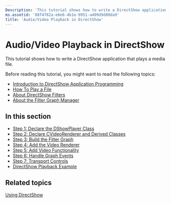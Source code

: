 ```yaml
---
Description: 'This tutorial shows how to write a DirectShow application that plays a media file.'
ms.assetid: '88f4762a-e6e6-4b1e-9951-a409d9d80da9'
title: 'Audio/Video Playback in DirectShow'
---
```


# Audio/Video Playback in DirectShow

This tutorial shows how to write a DirectShow application that plays a media file.

Before reading this tutorial, you might want to read the following topics:

-   [Introduction to DirectShow Application Programming](introduction-to-directshow-application-programming.md)
-   [How To Play a File](how-to-play-a-file.md)
-   [About DirectShow Filters](about-directshow-filters.md)
-   [About the Filter Graph Manager](about-the-filter-graph-manager.md)

## In this section

-   [Step 1: Declare the DShowPlayer Class](step-1--declare-the-dshowplayer-class.md)
-   [Step 2: Declare CVideoRenderer and Derived Classes](step-2--declare-cvideorenderer-and-derived-classes.md)
-   [Step 3: Build the Filter Graph](step-3--build-the-filter-graph.md)
-   [Step 4: Add the Video Renderer](step-4--add-the-video-renderer.md)
-   [Step 5: Add Video Functionality](step-5--add-video-functionality.md)
-   [Step 6: Handle Graph Events](step-6--handle-graph-events.md)
-   [Step 7: Transport Controls](step-7--transport-controls.md)
-   [DirectShow Playback Example](directshow-playback-example.md)

## Related topics

<dl> <dt>

[Using DirectShow](using-directshow.md)
</dt> </dl>

 

 



